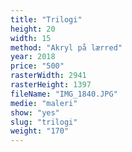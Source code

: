```yaml
---
title: "Trilogi"
height: 20
width: 15
method: "Akryl på lærred"
year: 2018
price: "500"
rasterWidth: 2941
rasterHeight: 1397
fileName: "IMG_1840.JPG"
medie: "maleri"
show: "yes"
slug: "trilogi"
weight: "170"
---
```

